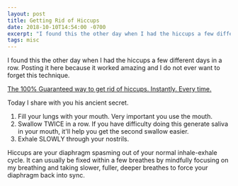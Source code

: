 ```yaml
---
layout: post
title: Getting Rid of Hiccups
date: 2018-10-10T14:54:00 -0700
excerpt: "I found this the other day when I had the hiccups a few different days. Posting it here because it worked amazing and I do not ever want to forget this technique."
tags: misc
---
```


I found this the other day when I had the hiccups a few different days in a row. Posting it here because it worked amazing and I do not ever want to forget this technique.

[The 100% Guaranteed way to get rid of hiccups. Instantly. Every time.](https://old.reddit.com/r/lifehacks/comments/133arz/the_100_guaranteed_way_to_get_rid_of_hiccups/)

Today I share with you his ancient secret.

1. Fill your lungs with your mouth. Very important you use the mouth.
2. Swallow TWICE in a row. If you have difficulty doing this generate saliva in your mouth, it'll help you get the second swallow easier.
3. Exhale SLOWLY through your nostrils.

Hiccups are your diaphragm spasming out of your normal inhale-exhale cycle. It can usually be fixed within a few breathes by mindfully focusing on my breathing and taking slower, fuller, deeper breathes to force your diaphragm back into sync.
